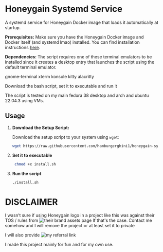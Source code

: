 # Honeygain Systemd Service

A systemd service for Honeygain Docker image that loads it automatically at startup.

**Prerequisites:** Make sure you have the Honeygain Docker image and Docker itself (and systemd lmao) installed. You can find installation instructions [here](https://hub.docker.com/r/honeygain/honeygain).

**Dependencies:**
The script requires one of these terminal emulators to be installed since it creates a desktop entry that launches the script using the default terminal emulator.

gnome-terminal
xterm
konsole
kitty
alacritty

Download the bash script, set it to executable and run it

The script is tested on my main fedora 38 desktop and arch and ubuntu 22.04.3 using VMs.

## Usage

1. **Download the Setup Script:**
   
   Download the setup script to your system using `wget`:

   ```bash
   wget https://raw.githubusercontent.com/hamburgerghini1/honeygain-systemd-service/main/install.sh

2. **Set it to executable**
   
    ```bash
     chmod +x install.sh

3. **Run the script**

    ```bash
    ./install.sh


# DISCLAIMER
I wasn't sure if using Honeygain logo in a project like this was against their TOS / rules from ![their brand assets page](https://www.honeygain.com/brand-assets)
If that's the case. Contact me somehow and I will remove the project or at least set it to private

I will also provide ![my referral link](https://tinyurl.com/honeygain-referral)

I made this project mainly for fun and for my own use.

